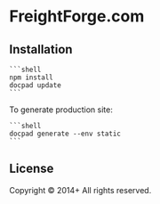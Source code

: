 # FreightForge.com

## Installation

	```shell
	npm install
	docpad update
	```
	
To generate production site:

	```shell
	docpad generate --env static
	```

## License
Copyright &copy; 2014+ All rights reserved.
